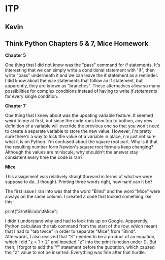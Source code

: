 # ITP
## Kevin
## Think Python Chapters 5 & 7, Mice Homework

**Chapter 5**

One thing that I did not know was the "pass" command for if statements. It's interesting that we can simply write a conditional statement with "if", then write "pass" underneath it and we can leave the if statement as a reminder. I did know about the *else* statements that follow an if statement, but apparently, they are known as "branches". These alternatives allow so many possibilities for complex conditions instead of having to write *if statements* for every single condition.

**Chapter 7**

One thing that I knew about was the updating variable feature. It seemed weird to me at first, but since the code runs from top to bottom, any new definition of a variable will override the previous one so that you won't need to create a separate variable to store the new value. However, i'm pretty sure there's a way to lock the value of a variable in place, i'm just not sure what it is on Python. I'm confused about the square root part. Why is it that the resulting number form Newton's square root formula keep changing? Although the values are miniscule, why shouldn't the answer stay consistent every time the code is ran? 

**Mice**

This assignment was relatively straightforward in terms of what we were suppose to do...I thought. Printing three words right, how hard can it be?

The first issue I ran into was that the word "Blind" and the word "Mice" were always on the same column. I created a code that looked something like this:

print("3\n\tBlind\n\tMice")

I didn't understand why and had to look this up on Google. Apparently, Python calculates the tab command from the start of the row, which meant that I had to "tab twice" in order to separate "Mice" from "Blind". Afterwards, I also realized that "3" needed to be a product of an equation, which I did "z = 1 + 2" and inputted "z" into the print function under {}. But then, I forgot to add the "f" statement before the quotation, which caused the "z" value to not be inserted. Everything was fine after that hurdle.



